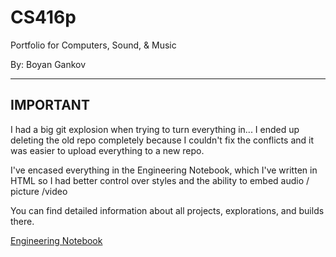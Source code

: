 # CS416p
Portfolio for Computers, Sound, &amp; Music

By: Boyan Gankov

-----------
IMPORTANT   
-----------
I had a big git explosion when trying to turn everything in... I ended up deleting the old repo completely because I couldn't fix the conflicts and it was easier to upload everything to a new repo.

I've encased everything in the Engineering Notebook, which I've written in HTML so I had better control over styles and the ability to embed audio / picture /video

You can find detailed information about all projects, explorations, and builds there.

[Engineering Notebook](notebook.html)
